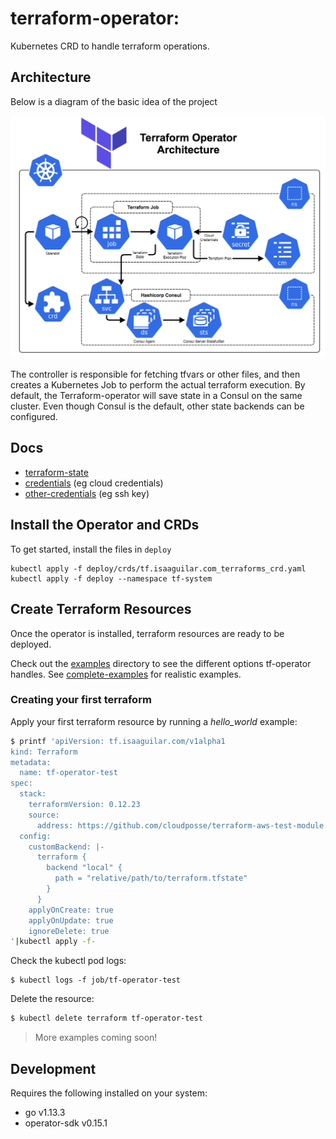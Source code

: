 # terraform-operator:
Kubernetes CRD to handle terraform operations.

## Architecture

Below is a diagram of the basic idea of the project

![](tfop_1.png)

The controller is responsible for fetching tfvars or other files, and then creates a Kubernetes Job to perform the actual terraform execution. By default, the Terraform-operator will save state in a Consul on the same cluster. Even though Consul is the default, other state backends can be configured.

## Docs

- [terraform-state](docs/terraform-state.md)
- [credentials](docs/provider-credentials.md) (eg cloud credentials)
- [other-credentials](dos/other-credentials.md) (eg ssh key)

## Install the Operator and CRDs

To get started, install the files in `deploy`

```
kubectl apply -f deploy/crds/tf.isaaguilar.com_terraforms_crd.yaml
kubectl apply -f deploy --namespace tf-system
```

## Create Terraform Resources

Once the operator is installed, terraform resources are ready to be deployed.

Check out the [examples](examples) directory to see the different options tf-operator handles. See [complete-examples](examples/complete-examples) for realistic examples.

### Creating your first terraform

Apply your first terraform resource by running a _hello_world_ example:

```bash
$ printf 'apiVersion: tf.isaaguilar.com/v1alpha1
kind: Terraform
metadata:
  name: tf-operator-test
spec:
  stack:
    terraformVersion: 0.12.23
    source:
      address: https://github.com/cloudposse/terraform-aws-test-module.git
  config:
    customBackend: |-
      terraform {
        backend "local" {
          path = "relative/path/to/terraform.tfstate"
        }
      }
    applyOnCreate: true
    applyOnUpdate: true
    ignoreDelete: true
'|kubectl apply -f-
```

Check the kubectl pod logs:

```
$ kubectl logs -f job/tf-operator-test
```

Delete the resource:

```bash
$ kubectl delete terraform tf-operator-test
```

> More examples coming soon!

## Development

Requires the following installed on your system:

- go v1.13.3
- operator-sdk v0.15.1


